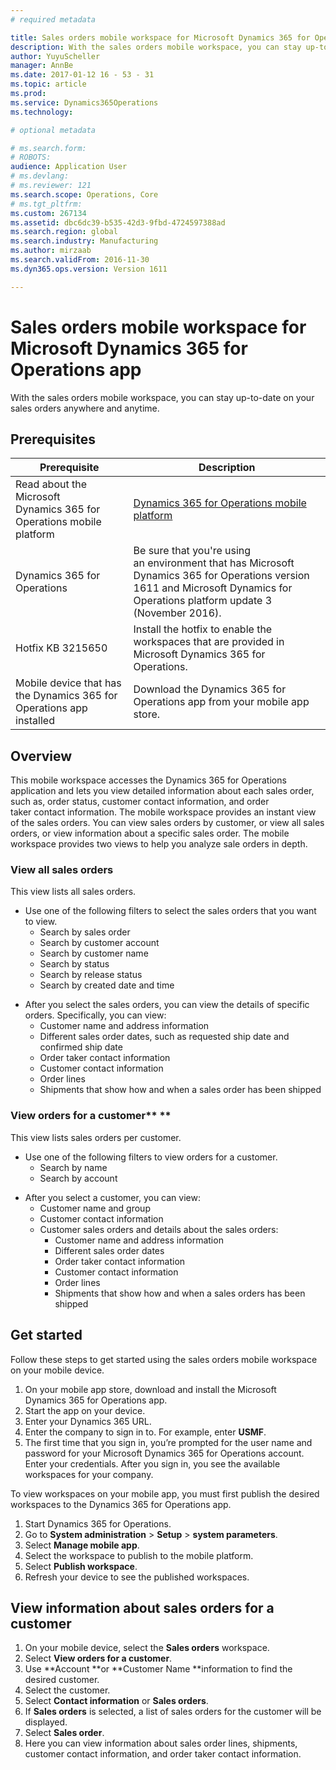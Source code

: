 ```yaml
---
# required metadata

title: Sales orders mobile workspace for Microsoft Dynamics 365 for Operations app
description: With the sales orders mobile workspace, you can stay up-to-date on your sales orders anywhere and anytime. 
author: YuyuScheller
manager: AnnBe
ms.date: 2017-01-12 16 - 53 - 31
ms.topic: article
ms.prod: 
ms.service: Dynamics365Operations
ms.technology: 

# optional metadata

# ms.search.form: 
# ROBOTS: 
audience: Application User
# ms.devlang: 
# ms.reviewer: 121
ms.search.scope: Operations, Core
# ms.tgt_pltfrm: 
ms.custom: 267134
ms.assetid: dbc6dc39-b535-42d3-9fbd-4724597388ad
ms.search.region: global
ms.search.industry: Manufacturing
ms.author: mirzaab
ms.search.validFrom: 2016-11-30
ms.dyn365.ops.version: Version 1611

---
```


# Sales orders mobile workspace for Microsoft Dynamics 365 for Operations app

With the sales orders mobile workspace, you can stay up-to-date on your sales orders anywhere and anytime. 

Prerequisites
-------------

| Prerequisite                                                         | Description                                                                                                                                                                   |
|----------------------------------------------------------------------|-------------------------------------------------------------------------------------------------------------------------------------------------------------------------------|
| Read about the Microsoft Dynamics 365 for Operations mobile platform | [Dynamics 365 for Operations mobile platform](mobile-platform.md)                                                              |
| Dynamics 365 for Operations                                          | Be sure that you're using an environment that has Microsoft Dynamics 365 for Operations version 1611 and Microsoft Dynamics for Operations platform update 3 (November 2016). |
| Hotfix KB 3215650                                                    | Install the hotfix to enable the workspaces that are provided in Microsoft Dynamics 365 for Operations.                                                                       |
| Mobile device that has the Dynamics 365 for Operations app installed | Download the Dynamics 365 for Operations app from your mobile app store.                                                                                                      |

## Overview
This mobile workspace accesses the Dynamics 365 for Operations application and lets you view detailed information about each sales order, such as, order status, customer contact information, and order taker contact information. The mobile workspace provides an instant view of the sales orders. You can view sales orders by customer, or view all sales orders, or view information about a specific sales order. The mobile workspace provides two views to help you analyze sale orders in depth.

### View all sales orders

This view lists all sales orders.

-   Use one of the following filters to select the sales orders that you want to view.
    -   Search by sales order
    -   Search by customer account
    -   Search by customer name
    -   Search by status
    -   Search by release status
    -   Search by created date and time

<!-- -->

-   After you select the sales orders, you can view the details of specific orders. Specifically, you can view:
    -   Customer name and address information
    -   Different sales order dates, such as requested ship date and confirmed ship date
    -   Order taker contact information
    -   Customer contact information
    -   Order lines
    -   Shipments that show how and when a sales order has been shipped

### View orders for a customer** **

This view lists sales orders per customer.

-   Use one of the following filters to view orders for a customer.
    -   Search by name
    -   Search by account

<!-- -->

-   After you select a customer, you can view:
    -   Customer name and group
    -   Customer contact information
    -   Customer sales orders and details about the sales orders:
        -   Customer name and address information
        -   Different sales order dates
        -   Order taker contact information
        -   Customer contact information
        -   Order lines
        -   Shipments that show how and when a sales orders has been shipped

## Get started
Follow these steps to get started using the sales orders mobile workspace on your mobile device.

1.  On your mobile app store, download and install the Microsoft Dynamics 365 for Operations app.
2.  Start the app on your device.
3.  Enter your Dynamics 365 URL.
4.  Enter the company to sign in to. For example, enter **USMF**.
5.  The first time that you sign in, you’re prompted for the user name and password for your Microsoft Dynamics 365 for Operations account. Enter your credentials. After you sign in, you see the available workspaces for your company.

To view workspaces on your mobile app, you must first publish the desired workspaces to the Dynamics 365 for Operations app.

1.  Start Dynamics 365 for Operations.
2.  Go to **System administration** &gt; **Setup** &gt; **system parameters**.
3.  Select **Manage mobile app**.
4.  Select the workspace to publish to the mobile platform.
5.  Select **Publish workspace**.
6.  Refresh your device to see the published workspaces.

## View information about sales orders for a customer
1.  On your mobile device, select the **Sales orders** workspace.
2.  Select **View orders for a customer**.
3.  Use **Account **or **Customer Name **information to find the desired customer.
4.  Select the customer.
5.  Select **Contact information** or **Sales orders**.
6.  If **Sales orders** is selected, a list of sales orders for the customer will be displayed.
7.  Select **Sales order**.
8.  Here you can view information about sales order lines, shipments, customer contact information, and order taker contact information.



